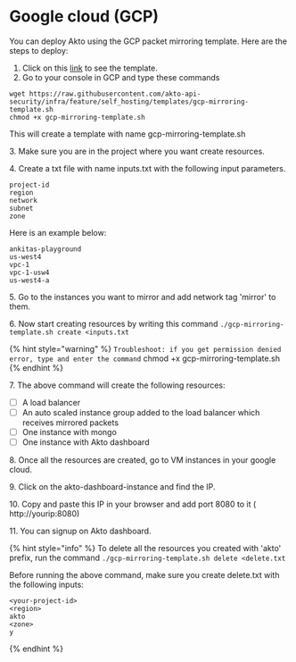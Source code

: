 # Google cloud (GCP)

You can deploy Akto using the GCP packet mirroring template. Here are the steps to deploy:

1. Click on this [link](https://raw.githubusercontent.com/akto-api-security/infra/feature/self\_hosting/templates/gcp-mirroring-template.sh) to see the template.
2. Go to your console in GCP and type these commands

```
wget https://raw.githubusercontent.com/akto-api-security/infra/feature/self_hosting/templates/gcp-mirroring-template.sh
chmod +x gcp-mirroring-template.sh
```

This will create a template with name gcp-mirroring-template.sh

3\. Make sure you are in the project where you want create resources.

4\. Create a txt file with name inputs.txt with the following input parameters.&#x20;

```
project-id
region
network
subnet
zone
```

Here is an example below:

```
ankitas-playground 
us-west4 
vpc-1 
vpc-1-usw4 
us-west4-a
```

5\. Go to the instances you want to mirror and add network tag 'mirror' to them.&#x20;

6\. Now start creating resources by writing this command `./gcp-mirroring-template.sh create <inputs.txt`

{% hint style="warning" %}
`Troubleshoot: if you get permission denied error, type and enter the command` chmod +x gcp-mirroring-template.sh
{% endhint %}

7\. The above command will create the following resources:

* [ ] A load balancer
* [ ] An auto scaled instance group added to the load balancer which receives mirrored packets
* [ ] One instance with mongo
* [ ] One instance with Akto dashboard

8\. Once all the resources are created, go to VM instances in your google cloud.

9\. Click on the akto-dashboard-instance and find the IP.

10\. Copy and paste this IP in your browser and add port 8080 to it ( http://yourip:8080)

11\. You can signup on Akto dashboard.

{% hint style="info" %}
To delete all the resources you created with 'akto' prefix, run the command `./gcp-mirroring-template.sh delete <delete.txt`

Before running the above command, make sure you create delete.txt with the following inputs:

```
<your-project-id>
<region>
akto
<zone>
y
```
{% endhint %}
